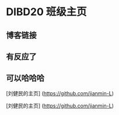 # DIBD20 班级主页

## 博客链接
## 有反应了
## 可以哈哈哈
[刘健民的主页] (https://github.com/jianmin-L)

[刘健民的主页] (https://github.com/jianmin-L)

